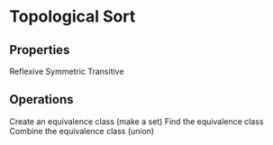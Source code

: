 # Topological Sort

## Properties
Reflexive
Symmetric
Transitive

## Operations
Create an equivalence class (make a set)
Find the equivalence class
Combine the equivalence class (union)
